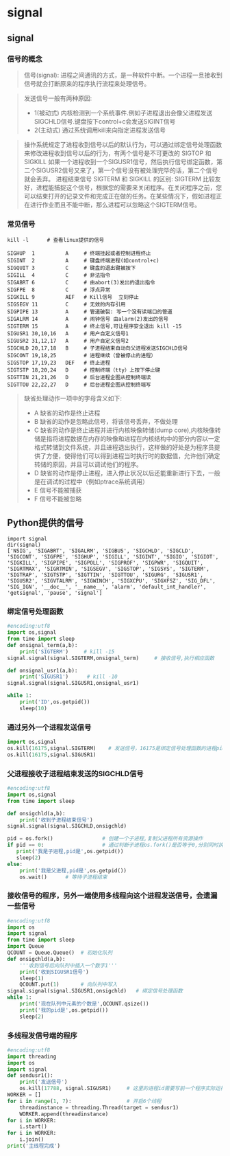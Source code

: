 # signal

## signal

### 信号的概念

> 信号(signal): 进程之间通讯的方式，是一种软件中断。一个进程一旦接收到信号就会打断原来的程序执行流程来处理信号。

> 发送信号一般有两种原因:
> + 1(被动式)  内核检测到一个系统事件.例如子进程退出会像父进程发送SIGCHLD信号.键盘按下control+c会发送SIGINT信号
> + 2(主动式)  通过系统调用kill来向指定进程发送信号

> 操作系统规定了进程收到信号以后的默认行为，可以通过绑定信号处理函数来修改进程收到信号以后的行为，有两个信号是不可更改的 SIGTOP 和 SIGKILL
如果一个进程收到一个SIGUSR1信号，然后执行信号绑定函数，第二个SIGUSR2信号又来了，第一个信号没有被处理完毕的话，第二个信号就会丢弃。
进程结束信号 SIGTERM 和 SIGKILL 的区别:  SIGTERM 比较友好，进程能捕捉这个信号，根据您的需要来关闭程序。在关闭程序之前，您可以结束打开的记录文件和完成正在做的任务。在某些情况下，假如进程正在进行作业而且不能中断，那么进程可以忽略这个SIGTERM信号。

### 常见信号

```shell
kill -l      # 查看linux提供的信号

SIGHUP  1          A     # 终端挂起或者控制进程终止
SIGINT  2          A     # 键盘终端进程(如control+c)
SIGQUIT 3          C     # 键盘的退出键被按下
SIGILL  4          C     # 非法指令
SIGABRT 6          C     # 由abort(3)发出的退出指令
SIGFPE  8          C     # 浮点异常
SIGKILL 9          AEF   # Kill信号  立刻停止
SIGSEGV 11         C     # 无效的内存引用
SIGPIPE 13         A     # 管道破裂: 写一个没有读端口的管道
SIGALRM 14         A     # 闹钟信号 由alarm(2)发出的信号
SIGTERM 15         A     # 终止信号,可让程序安全退出 kill -15
SIGUSR1 30,10,16   A     # 用户自定义信号1
SIGUSR2 31,12,17   A     # 用户自定义信号2
SIGCHLD 20,17,18   B     # 子进程结束自动向父进程发送SIGCHLD信号
SIGCONT 19,18,25         # 进程继续（曾被停止的进程）
SIGSTOP 17,19,23   DEF   # 终止进程
SIGTSTP 18,20,24   D     # 控制终端（tty）上按下停止键
SIGTTIN 21,21,26   D     # 后台进程企图从控制终端读
SIGTTOU 22,22,27   D     # 后台进程企图从控制终端写
```

> 缺省处理动作一项中的字母含义如下:
> + A  缺省的动作是终止进程
> + B  缺省的动作是忽略此信号，将该信号丢弃，不做处理
> + C  缺省的动作是终止进程并进行内核映像转储(dump core),内核映像转储是指将进程数据在内存的映像和进程在内核结构中的部分内容以一定格式转储到文件系统，并且进程退出执行，这样做的好处是为程序员提供了方便，使得他们可以得到进程当时执行时的数据值，允许他们确定转储的原因，并且可以调试他们的程序。
> + D  缺省的动作是停止进程，进入停止状况以后还能重新进行下去，一般是在调试的过程中（例如ptrace系统调用）
> + E  信号不能被捕获
> + F  信号不能被忽略


## Python提供的信号

```shell
import signal
dir(signal)
['NSIG', 'SIGABRT', 'SIGALRM', 'SIGBUS', 'SIGCHLD', 'SIGCLD', 'SIGCONT', 'SIGFPE', 'SIGHUP', 'SIGILL', 'SIGINT', 'SIGIO', 'SIGIOT', 'SIGKILL', 'SIGPIPE', 'SIGPOLL', 'SIGPROF', 'SIGPWR', 'SIGQUIT', 'SIGRTMAX', 'SIGRTMIN', 'SIGSEGV', 'SIGSTOP', 'SIGSYS', 'SIGTERM', 'SIGTRAP', 'SIGTSTP', 'SIGTTIN', 'SIGTTOU', 'SIGURG', 'SIGUSR1', 'SIGUSR2', 'SIGVTALRM', 'SIGWINCH', 'SIGXCPU', 'SIGXFSZ', 'SIG_DFL', 'SIG_IGN', '__doc__', '__name__', 'alarm', 'default_int_handler', 'getsignal', 'pause', 'signal']
```

### 绑定信号处理函数

```python
#encoding:utf8
import os,signal
from time import sleep
def onsignal_term(a,b):
    print('SIGTERM')     # kill -15
signal.signal(signal.SIGTERM,onsignal_term)     # 接收信号,执行相应函数

def onsignal_usr1(a,b):
    print('SIGUSR1')      # kill -10
signal.signal(signal.SIGUSR1,onsignal_usr1)

while 1:
    print('ID',os.getpid())
    sleep(10)
```

### 通过另外一个进程发送信号

```python
import os,signal
os.kill(16175,signal.SIGTERM)    # 发送信号，16175是绑定信号处理函数的进程pid，需要自行修改
os.kill(16175,signal.SIGUSR1)
```

### 父进程接收子进程结束发送的SIGCHLD信号

```python
#encoding:utf8
import os,signal
from time import sleep

def onsigchld(a,b):
    print('收到子进程结束信号')
signal.signal(signal.SIGCHLD,onsigchld)

pid = os.fork()                # 创建一个子进程,复制父进程所有资源操作
if pid == 0:                   # 通过判断子进程os.fork()是否等于0,分别同时执行父进程与子进程操作
   print('我是子进程,pid是',os.getpid())
   sleep(2)
else:
    print('我是父进程,pid是',os.getpid())
    os.wait()      # 等待子进程结束
```

### 接收信号的程序，另外一端使用多线程向这个进程发送信号，会遗漏一些信号

```python
#encoding:utf8
import os
import signal
from time import sleep
import Queue
QCOUNT = Queue.Queue()  # 初始化队列
def onsigchld(a,b):
    '''收到信号后向队列中插入一个数字1'''
    print('收到SIGUSR1信号')
    sleep(1)
    QCOUNT.put(1)       # 向队列中写入
signal.signal(signal.SIGUSR1,onsigchld)   # 绑定信号处理函数
while 1:
    print('现在队列中元素的个数是',QCOUNT.qsize())
    print('我的pid是',os.getpid())
    sleep(2)
```


### 多线程发信号端的程序
```python
#encoding:utf8
import threading
import os
import signal
def sendusr1():
    print('发送信号')
    os.kill(17788, signal.SIGUSR1)     # 这里的进程id需要写前一个程序实际运行的pid
WORKER = []
for i in range(1, 7):                  # 开启6个线程
    threadinstance = threading.Thread(target = sendusr1)
    WORKER.append(threadinstance)
for i in WORKER:
    i.start()
for i in WORKER:
    i.join()
print('主线程完成')
```